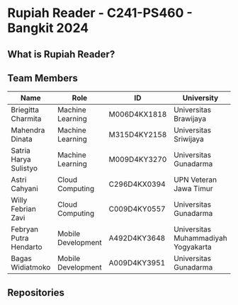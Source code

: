 # **Rupiah Reader - C241-PS460 - Bangkit 2024**

## What is Rupiah Reader?

## Team Members

| Name                      | Role               | ID          | University                          |
| ------------------------- | ------------------ | ----------- | ----------------------------------- |
| Briegitta Charmita        | Machine Learning   | M006D4KX1818| Universitas Brawijaya |
| Mahendra Dinata           | Machine Learning   | M315D4KY2158| Universitas Sriwijaya |
| Satria Harya Sulistyo     | Machine Learning   | M009D4KY3270| Universitas Gunadarma |
| Astri Cahyani             | Cloud Computing    | C296D4KX0394| UPN Veteran Jawa Timur|
| Willy Febrian Zavi        | Cloud Computing    | C009D4KY0557| Universitas Gunadarma |
| Febryan Putra Hendarto    | Mobile Development | A492D4KY3648| Universitas Muhammadiyah Yogyakarta |
|  Bagas Widiatmoko         | Mobile Development | A009D4KY3951| Universitas Gunadarma |

## Repositories
